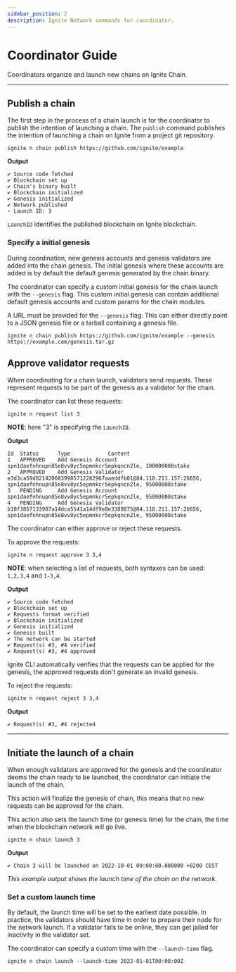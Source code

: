 ```yaml
---
sidebar_position: 2
description: Ignite Network commands for coordinator.
---
```


# Coordinator Guide

Coordinators organize and launch new chains on Ignite Chain.

---

## Publish a chain

The first step in the process of a chain launch is for the coordinator to publish the intention of launching a chain.
The `publish` command publishes the intention of launching a chain on Ignite from a project git repository.

```shell
ignite n chain publish https://github.com/ignite/example
```

**Output**

```
✔ Source code fetched
✔ Blockchain set up
✔ Chain's binary built
✔ Blockchain initialized
✔ Genesis initialized
✔ Network published
⋆ Launch ID: 3
```

`LaunchID` identifies the published blockchain on Ignite blockchain.

### Specify a initial genesis

During coordination, new genesis accounts and genesis validators are added into the chain genesis.
The initial genesis where these accounts are added is by default the default genesis generated by the chain binary.

The coordinator can specify a custom initial genesis for the chain launch with the `--genesis` flag. This custom initial genesis can contain additional default genesis accounts and custom params for the chain modules.

A URL must be provided for the `--genesis` flag. This can either directly point to a JSON genesis file or a tarball containing a genesis file.

```shell
ignite n chain publish https://github.com/ignite/example --genesis https://example.com/genesis.tar.gz
```

## Approve validator requests

When coordinating for a chain launch, validators send requests. These represent requests to be part of the genesis as a validator for the chain.

The coordinator can list these requests:

```
ignite n request list 3
```

**NOTE**: here "3" is specifying the `LaunchID`.

**Output**

```
Id 	Status 		Type 			Content
1 	APPROVED 	Add Genesis Account 	spn1daefnhnupn85e8vv0yc5epmnkcr5epkqncn2le, 100000000stake
2 	APPROVED 	Add Genesis Validator 	e3d3ca59d8214206839985712282967aaeddfb01@84.118.211.157:26656, spn1daefnhnupn85e8vv0yc5epmnkcr5epkqncn2le, 95000000stake
3 	PENDING 	Add Genesis Account 	spn1daefnhnupn85e8vv0yc5epmnkcr5epkqncn2le, 95000000stake
4 	PENDING 	Add Genesis Validator 	b10f3857133907a14dca5541a14df9e8e3389875@84.118.211.157:26656, spn1daefnhnupn85e8vv0yc5epmnkcr5epkqncn2le, 95000000stake
```

The coordinator can either approve or reject these requests.

To approve the requests:

```
ignite n request approve 3 3,4
```

**NOTE**: when selecting a list of requests, both syntaxes can be used: `1,2,3,4` and `1-3,4`.

**Output**

```
✔ Source code fetched
✔ Blockchain set up
✔ Requests format verified
✔ Blockchain initialized
✔ Genesis initialized
✔ Genesis built
✔ The network can be started
✔ Request(s) #3, #4 verified
✔ Request(s) #3, #4 approved
```

Ignite CLI automatically verifies that the requests can be applied for the genesis, the approved requests don't generate an invalid genesis.

To reject the requests:

```
ignite n request reject 3 3,4
```

**Output**

```
✔ Request(s) #3, #4 rejected
```

---

## Initiate the launch of a chain

When enough validators are approved for the genesis and the coordinator deems the chain ready to be launched, the coordinator can initiate the launch of the chain.

This action will finalize the genesis of chain, this means that no new requests can be approved for the chain.

This action also sets the launch time (or genesis time) for the chain, the time when the blockchain network will go live.

```
ignite n chain launch 3
```

**Output**

```
✔ Chain 3 will be launched on 2022-10-01 09:00:00.000000 +0200 CEST
```

_This example output shows the launch time of the chain on the network._

### Set a custom launch time

By default, the launch time will be set to the earliest date possible. In practice, the validators should have time in order to prepare their node for the network launch. If a validator fails to be online, they can get jailed for inactivity in the validator set.

The coordinator can specify a custom time with the `--launch-time` flag.

```
ignite n chain launch --launch-time 2022-01-01T00:00:00Z
```
